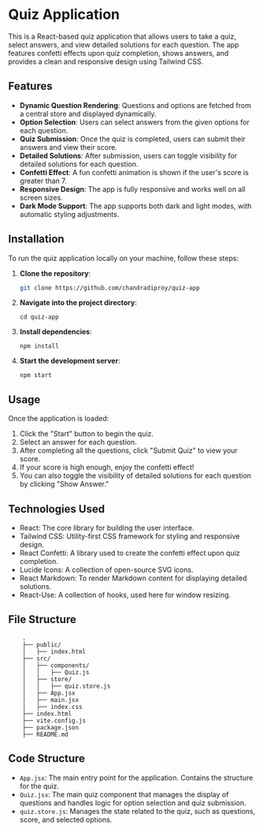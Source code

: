 # Quiz Application

This is a React-based quiz application that allows users to take a quiz, select answers, and view detailed solutions for each question. The app features confetti effects upon quiz completion, shows answers, and provides a clean and responsive design using Tailwind CSS.

## Features

- **Dynamic Question Rendering**: Questions and options are fetched from a central store and displayed dynamically.
- **Option Selection**: Users can select answers from the given options for each question.
- **Quiz Submission**: Once the quiz is completed, users can submit their answers and view their score.
- **Detailed Solutions**: After submission, users can toggle visibility for detailed solutions for each question.
- **Confetti Effect**: A fun confetti animation is shown if the user's score is greater than 7.
- **Responsive Design**: The app is fully responsive and works well on all screen sizes.
- **Dark Mode Support**: The app supports both dark and light modes, with automatic styling adjustments.

## Installation

To run the quiz application locally on your machine, follow these steps:

1. **Clone the repository**:
   ```bash
   git clone https://github.com/chandradiproy/quiz-app

2. **Navigate into the project directory**:
    ```
    cd quiz-app
3. **Install dependencies**:
    ```
    npm install
4. **Start the development server**:
    ```
    npm start

## Usage
Once the application is loaded:
1. Click the "Start" button to begin the quiz.
2. Select an answer for each question.
3. After completing all the questions, click "Submit Quiz" to view your score.
4. If your score is high enough, enjoy the confetti effect!
5. You can also toggle the visibility of detailed solutions for each question by clicking "Show Answer."

## Technologies Used
- React: The core library for building the user interface.
- Tailwind CSS: Utility-first CSS framework for styling and responsive design.
- React Confetti: A library used to create the confetti effect upon quiz completion.
- Lucide Icons: A collection of open-source SVG icons.
- React Markdown: To render Markdown content for displaying detailed solutions.
- React-Use: A collection of hooks, used here for window resizing.

## File Structure
```
    .
    ├── public/
    │   ├── index.html
    ├── src/
    │   ├── components/
    │   │   ├── Quiz.js
    │   ├── store/
    │   │   ├── quiz.store.js
    │   ├── App.jsx
    │   ├── main.jsx
    |   ├── index.css
    ├── index.html
    ├── vite.config.js
    ├── package.json
    ├── README.md
```

## Code Structure

- `App.jsx`: The main entry point for the application. Contains the structure for the quiz.
- `Quiz.jsx`: The main quiz component that manages the display of questions and handles logic for option selection and quiz submission.
- `quiz.store.js`: Manages the state related to the quiz, such as questions, score, and selected options.



